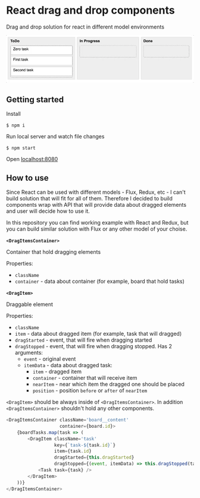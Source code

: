 # React drag and drop components

Drag and drop solution for react in different model environments

![alt tag](react-drag-n-drop-animation.gif)

## Getting started

Install

```
$ npm i
```

Run local server and watch file changes

```
$ npm start
```

Open [localhost:8080](http://localhost:8080/)

## How to use

Since React can be used with different models - Flux, Redux, etc - I can't build solution that will fit for all of them.
Therefore I decided to build components wrap with API that will provide data about dragged elements and user will decide how to use it.

In this repository you can find working example with React and Redux, but you can build similar solution with Flux or any other model of your choise.

**`<DragItemsContainer>`**

Container that hold dragging elements

Properties:
* `className`
* `container` - data about container (for example, board that hold tasks)

**`<DragItem>`**

Draggable element

Properties:
* `className`
* `item` - data about dragged item (for example, task that will dragged)
* `dragStarted` - event, that will fire when dragging started
* `dragStopped` - event, that will fire when dragging stopped.
    Has 2 arguments:
    * `event` - original event
    * `itemData` - data about dragged task:
        * `item` - dragged item
        * `container` - container that will receive item
        * `nearItem` - near which item the dragged one should be placed
        * `position` - position `before` or `after` of `nearItem`

`<DragItem>` should be always inside of `<DragItemsContainer>`. In addition `<DragItemsContainer>` shouldn't hold any other components.

```javascript
<DragItemsContainer className='board__content'
                    container={board.id}>
    {boardTasks.map(task => (
        <DragItem className='task'
                  key={`task-${task.id}`}
                  item={task.id}
                  dragStarted={this.dragStarted}
                  dragStopped={(event, itemData) => this.dragStopped(task, itemData)}>
            <Task task={task} />
        </DragItem>
    ))}
</DragItemsContainer>
```
